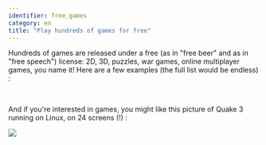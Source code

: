 ```yaml
---
identifier: free_games
category: en
title: "Play hundreds of games for free"
---
```


Hundreds of games are released under a free (as in "free beer" and as in "free speech") license: 2D, 3D, puzzles, war games, online multiplayer games, you name it! Here are a few examples (the full list would be endless) :

<div id="items">



<br class="clearboth" />


And if you're interested in games, you might like this picture of Quake 3 running on Linux, on 24 screens (!) :

<a href="/img/quake_24_screens.jpg"><img src="/img/quake_24_screens_thumbnail.jpg" /></a>




